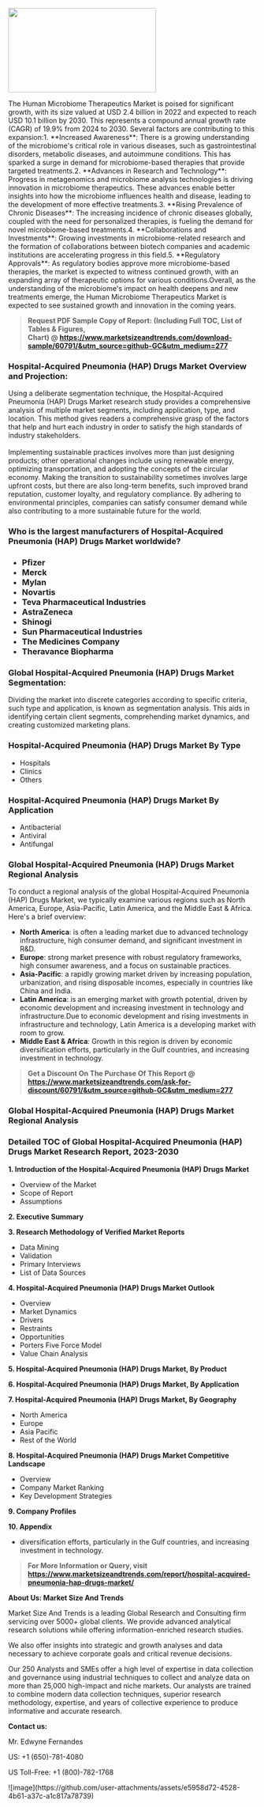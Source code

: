 <p><img class="alignnone size-medium wp-image-20088" src="https://ffe5etoiles.com/wp-content/uploads/2024/12/MST1-300x171.png" alt="" width="300" height="171" /></p>The Human Microbiome Therapeutics Market is poised for significant growth, with its size valued at USD 2.4 billion in 2022 and expected to reach USD 10.1 billion by 2030. This represents a compound annual growth rate (CAGR) of 19.9% from 2024 to 2030. Several factors are contributing to this expansion:1. **Increased Awareness**: There is a growing understanding of the microbiome's critical role in various diseases, such as gastrointestinal disorders, metabolic diseases, and autoimmune conditions. This has sparked a surge in demand for microbiome-based therapies that provide targeted treatments.2. **Advances in Research and Technology**: Progress in metagenomics and microbiome analysis technologies is driving innovation in microbiome therapeutics. These advances enable better insights into how the microbiome influences health and disease, leading to the development of more effective treatments.3. **Rising Prevalence of Chronic Diseases**: The increasing incidence of chronic diseases globally, coupled with the need for personalized therapies, is fueling the demand for novel microbiome-based treatments.4. **Collaborations and Investments**: Growing investments in microbiome-related research and the formation of collaborations between biotech companies and academic institutions are accelerating progress in this field.5. **Regulatory Approvals**: As regulatory bodies approve more microbiome-based therapies, the market is expected to witness continued growth, with an expanding array of therapeutic options for various conditions.Overall, as the understanding of the microbiome's impact on health deepens and new treatments emerge, the Human Microbiome Therapeutics Market is expected to see sustained growth and innovation in the coming years.</p><blockquote id="" class=""><strong>Request PDF Sample Copy of Report: (Including Full TOC, List of Tables &amp; Figures, Chart)&nbsp;@&nbsp;<strong><a href="https://www.marketsizeandtrends.com/download-sample/60791/&utm_source=github-GC&utm_medium=277" target="_blank">https://www.marketsizeandtrends.com/download-sample/60791/&utm_source=github-GC&utm_medium=277</a></strong></strong></blockquote><h3 id="" class="">Hospital-Acquired Pneumonia (HAP) Drugs Market&nbsp;Overview and Projection:</h3><p id="" class="">Using a deliberate segmentation technique, the Hospital-Acquired Pneumonia (HAP) Drugs Market research study provides a comprehensive analysis of multiple market segments, including application, type, and location. This method gives readers a comprehensive grasp of the factors that help and hurt each industry in order to satisfy the high standards of industry stakeholders. <br /> <br />Implementing sustainable practices involves more than just designing products; other operational changes include using renewable energy, optimizing transportation, and adopting the concepts of the circular economy. Making the transition to sustainability sometimes involves large upfront costs, but there are also long-term benefits, such improved brand reputation, customer loyalty, and regulatory compliance. By adhering to environmental principles, companies can satisfy consumer demand while also contributing to a more sustainable future for the world.</p><h3 id="" class="">Who is the largest manufacturers of&nbsp;Hospital-Acquired Pneumonia (HAP) Drugs Market worldwide?</h3><h3 class=""><p><ul><li>Pfizer </li><li> Merck </li><li> Mylan </li><li> Novartis </li><li> Teva Pharmaceutical Industries </li><li> AstraZeneca </li><li> Shinogi </li><li> Sun Pharmaceutical Industries </li><li> The Medicines Company </li><li> Theravance Biopharma</li></ul></p></h3><h3 id="" class="">Global&nbsp;Hospital-Acquired Pneumonia (HAP) Drugs Market Segmentation:</h3><p id="" class="">Dividing the market into discrete categories according to specific criteria, such type and application, is known as segmentation analysis. This aids in identifying certain client segments, comprehending market dynamics, and creating customized marketing plans.</p><h3 id="" class="">Hospital-Acquired Pneumonia (HAP) Drugs Market&nbsp;By Type</h3><p><p><ul><li>Hospitals</li><li> Clinics</li><li> Others</p></li></ul></p></p><h3 id="" class="">Hospital-Acquired Pneumonia (HAP) Drugs Market&nbsp;By Application</h3><p class=""><p><ul><li>Antibacterial</li><li> Antiviral</li><li> Antifungal</li></ul></p></p><h3 id="" class="">Global Hospital-Acquired Pneumonia (HAP) Drugs Market Regional Analysis</h3><p id="" class="">To conduct a regional analysis of the global Hospital-Acquired Pneumonia (HAP) Drugs Market, we typically examine various regions such as North America, Europe, Asia-Pacific, Latin America, and the Middle East &amp; Africa. Here's a brief overview:</p><ul><li><strong>North America</strong>: is often a leading market due to advanced technology infrastructure, high consumer demand, and significant investment in R&amp;D.</li><li><strong>Europe</strong>: strong market presence with robust regulatory frameworks, high consumer awareness, and a focus on sustainable practices.</li><li><strong>Asia-Pacific</strong>: a rapidly growing market driven by increasing population, urbanization, and rising disposable incomes, especially in countries like China and India.</li><li><strong>Latin America</strong>: is an emerging market with growth potential, driven by economic development and increasing investment in technology and infrastructure.Due to economic development and rising investments in infrastructure and technology, Latin America is a developing market with room to grow.</li><li><strong>Middle East &amp; Africa</strong>: Growth in this region is driven by economic diversification efforts, particularly in the Gulf countries, and increasing investment in technology.</li></ul><blockquote id="" class=""><strong>Get a Discount On The Purchase Of This Report @ <strong><a href="https://www.marketsizeandtrends.com/ask-for-discount/60791/&utm_source=github-GC&utm_medium=277" target="_blank">https://www.marketsizeandtrends.com/ask-for-discount/60791/&utm_source=github-GC&utm_medium=277</a></strong></strong></blockquote><h3 id="" class="">Global Hospital-Acquired Pneumonia (HAP) Drugs Market Regional Analysis</h3><h3 id="" class="">Detailed TOC of Global Hospital-Acquired Pneumonia (HAP) Drugs Market Research Report, 2023-2030</h3><p id="" class=""><strong>1. Introduction of the Hospital-Acquired Pneumonia (HAP) Drugs Market</strong></p><ul><li>Overview of the Market</li><li>Scope of Report</li><li>Assumptions</li></ul><p id="" class=""><strong>2. Executive Summary</strong></p><p id="" class=""><strong>3. Research Methodology of Verified Market Reports</strong></p><ul><li>Data Mining</li><li>Validation</li><li>Primary Interviews</li><li>List of Data Sources</li></ul><p id="" class=""><strong>4. Hospital-Acquired Pneumonia (HAP) Drugs Market Outlook</strong></p><ul><li>Overview</li><li>Market Dynamics</li><li>Drivers</li><li>Restraints</li><li>Opportunities</li><li>Porters Five Force Model</li><li>Value Chain Analysis</li></ul><p id="" class=""><strong>5. Hospital-Acquired Pneumonia (HAP) Drugs Market, By Product</strong></p><p id="" class=""><strong>6. Hospital-Acquired Pneumonia (HAP) Drugs Market, By Application</strong></p><p id="" class=""><strong>7. Hospital-Acquired Pneumonia (HAP) Drugs Market, By Geography</strong></p><ul><li>North America</li><li>Europe</li><li>Asia Pacific</li><li>Rest of the World</li></ul><p id="" class=""><strong>8. Hospital-Acquired Pneumonia (HAP) Drugs Market Competitive Landscape</strong></p><ul><li>Overview</li><li>Company Market Ranking</li><li>Key Development Strategies</li></ul><p id="" class=""><strong>9. Company Profiles</strong></p><p id="" class=""><strong>10. Appendix</strong></p><ul><li>diversification efforts, particularly in the Gulf countries, and increasing investment in technology.</li></ul><blockquote id="" class=""><strong>For More Information or Query, visit <strong><strong><a href="https://www.marketsizeandtrends.com/report/hospital-acquired-pneumonia-hap-drugs-market/" target="_blank">https://www.marketsizeandtrends.com/report/hospital-acquired-pneumonia-hap-drugs-market/</a></strong></strong></strong></blockquote><p id="" class=""><strong>About Us: Market Size And Trends</strong></p><p id="" class="">Market Size And Trends is a leading Global Research and Consulting firm servicing over 5000+ global clients. We provide advanced analytical research solutions while offering information-enriched research studies.</p><p id="" class="">We also offer insights into strategic and growth analyses and data necessary to achieve corporate goals and critical revenue decisions.</p><p id="" class="">Our 250 Analysts and SMEs offer a high level of expertise in data collection and governance using industrial techniques to collect and analyze data on more than 25,000 high-impact and niche markets. Our analysts are trained to combine modern data collection techniques, superior research methodology, expertise, and years of collective experience to produce informative and accurate research.</p><p id="" class=""><strong>Contact us:</strong></p><p id="" class="">Mr. Edwyne Fernandes</p><p id="" class="">US: +1 (650)-781-4080</p><p id="" class="">US Toll-Free: +1 (800)-782-1768</p>
![image](https://github.com/user-attachments/assets/e5958d72-4528-4b61-a37c-a1c817a78739)
